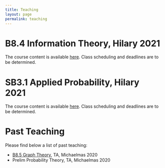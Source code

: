 ```yaml
---
title: Teaching
layout: page
permalink: teaching
---
```


# B8.4 Information Theory, Hilary 2021

The course content is available [here](https://courses.maths.ox.ac.uk/node/49135). Class scheduling and deadlines are to be determined.

# SB3.1 Applied Probability, Hilary 2021

The course content is available [here](https://courses.maths.ox.ac.uk/node/49150). Class scheduling and deadlines are to be determined.

# Past Teaching

Please find below a list of past teaching:
- [B8.5 Graph Theory](https://courses.maths.ox.ac.uk/node/49141), TA, Michaelmas 2020
- Prelim Probability Theory, TA, Michaelmas 2020